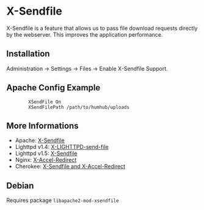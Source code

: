 X-Sendfile
==========

X-Sendfile is a feature that allows us to pass file download requests directly by the webserver.
This improves the application performance.

Installation
------------

Administration -> Settings -> Files -> Enable X-Sendfile Support.

Apache Config Example
------------------------

```        
        XSendFile On
        XSendFilePath /path/to/humhub/uploads
```        


More Informations
-----------------

- Apache: [X-Sendfile](http://tn123.org/mod_xsendfile)
- Lighttpd v1.4: [X-LIGHTTPD-send-file](http://redmine.lighttpd.net/projects/lighttpd/wiki/X-LIGHTTPD-send-file)
- Lighttpd v1.5: [X-Sendfile](http://redmine.lighttpd.net/projects/lighttpd/wiki/X-LIGHTTPD-send-file)
- Nginx: [X-Accel-Redirect](http://wiki.nginx.org/XSendfile)
- Cherokee: [X-Sendfile and X-Accel-Redirect](http://www.cherokee-project.com/doc/other_goodies.html#x-sendfile)



Debian
------

Requires package ``libapache2-mod-xsendfile``

 

